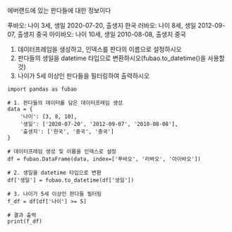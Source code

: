 에버랜드에 있는 판다들에 대한 정보이다

푸바오: 나이 3세, 생일 2020-07-20, 출생지 한국
러바오: 나이 8세, 생일 2012-09-07, 출생지 중국
아이바오: 나이 10세, 생일 2010-08-08, 출생지 중국

1. 데이터프레임을 생성하고, 인덱스를 판다의 이름으로 설정하시오
2. 판다들의 생일을 datetime 타입으로 변환하시오(fubao.to_datetime()을 사용할 것)
3. 나이가 5세 이상인 판다들을 필터링하여 출력하시오


























```
import pandas as fubao

# 1. 판다들의 데이터를 담은 데이터프레임 생성
data = {
    '나이': [3, 8, 10],
    '생일': ['2020-07-20', '2012-09-07', '2010-08-08'],
    '출생지': ['한국', '중국', '중국']
}

# 데이터프레임 생성 및 이름을 인덱스로 설정
df = fubao.DataFrame(data, index=['푸바오', '러바오', '아이바오'])

# 2. 생일을 datetime 타입으로 변환
df['생일'] = fubao.to_datetime(df['생일'])

# 3. 나이가 5세 이상인 판다들 필터링
f_df = df[df['나이'] >= 5]

# 결과 출력
print(f_df)
```
